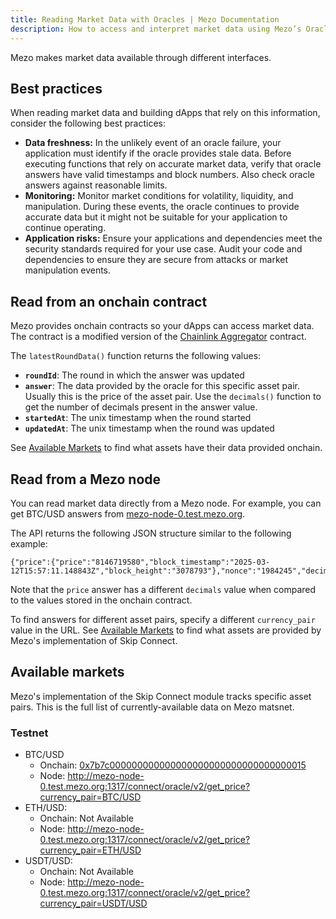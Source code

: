 ```yaml
---
title: Reading Market Data with Oracles | Mezo Documentation
description: How to access and interpret market data using Mezo’s Oracle infrastructure.
---
```


Mezo makes market data available through different interfaces. 

## Best practices

When reading market data and building dApps that rely on this information, consider the following best practices:

- **Data freshness:** In the unlikely event of an oracle failure, your application must identify if the oracle provides stale data. Before executing functions that rely on accurate market data, verify that oracle answers have valid timestamps and block numbers. Also check oracle answers against reasonable limits.
- **Monitoring:** Monitor market conditions for volatility, liquidity, and manipulation. During these events, the oracle continues to provide accurate data but it might not be suitable for your application to continue operating.
- **Application risks:** Ensure your applications and dependencies meet the security standards required for your use case. Audit your code and dependencies to ensure they are secure from attacks or market manipulation events. 

## Read from an onchain contract

Mezo provides onchain contracts so your dApps can access market data. The contract is a modified version of the [Chainlink Aggregator](https://github.com/smartcontractkit/libocr/blob/9e4afd8896f365b964bdf769ca28f373a3fb0300/contract/AccessControlledOffchainAggregator.sol) contract.

The `latestRoundData()` function returns the following values:

- **`roundId`**: The round in which the answer was updated
- **`answer`**: The data provided by the oracle for this specific asset pair. Usually this is the price of the asset pair. Use the `decimals()` function to get the number of decimals present in the answer value.
- **`startedAt`**: The unix timestamp when the round started
- **`updatedAt`**: The unix timestamp when the round was updated

See [Available Markets](#available-markets) to find what assets have their data provided onchain. 

## Read from a Mezo node

You can read market data directly from a Mezo node. For example, you can get BTC/USD answers from [mezo-node-0.test.mezo.org](http://mezo-node-0.test.mezo.org:1317/connect/oracle/v2/get_price?currency_pair=BTC/USD).

The API returns the following JSON structure similar to the following example:

```
{"price":{"price":"8146719580","block_timestamp":"2025-03-12T15:57:11.148843Z","block_height":"3078793"},"nonce":"1984245","decimals":"5","id":"0"}
```

Note that the `price` answer has a different `decimals` value when compared to the values stored in the onchain contract.

To find answers for different asset pairs, specify a different `currency_pair` value in the URL. See [Available Markets](#available-markets) to find what assets are provided by Mezo's implementation of Skip Connect.


## Available markets

Mezo's implementation of the Skip Connect module tracks specific asset pairs. This is the full list of currently-available data on Mezo matsnet.

### Testnet

- BTC/USD
    - Onchain: [0x7b7c000000000000000000000000000000000015](https://explorer.test.mezo.org/address/0x7b7c000000000000000000000000000000000015)
    - Node: http://mezo-node-0.test.mezo.org:1317/connect/oracle/v2/get_price?currency_pair=BTC/USD
- ETH/USD:
    - Onchain: Not Available
    - Node: http://mezo-node-0.test.mezo.org:1317/connect/oracle/v2/get_price?currency_pair=ETH/USD
- USDT/USD: 
    - Onchain: Not Available
    - Node: http://mezo-node-0.test.mezo.org:1317/connect/oracle/v2/get_price?currency_pair=USDT/USD
